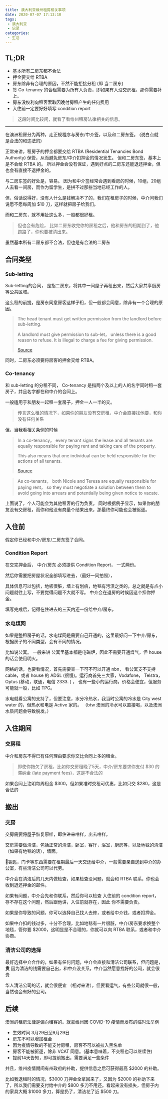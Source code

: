 ```yaml
---
title: 澳大利亚维州租房相关事项
date: 2020-07-07 17:13:10
tags:
 - 澳大利亚
 - 记录
categories:
 - 生活
---
```


## TL;DR
 - 基本所有二房东都不合法
 - 押金要交给 RTBA
 - 房东除非有合理的原因，不然不能拒接分租 (即 当二房东)
 - 签 Co-tenancy 的合租需要为所有人负责，即如果有人没交房租，那你需要补上。
 - 房东没权利向租客索取因晚付房租产生的任何费用
 - 入住前一定要好好填写 condition report

<!--more-->

 > 这段时间比较闲，就看了看维州租房法律相关的信息。

---

在澳洲租房分为两种，走正规程序与房东/中介签，以及和二房东签。 (说白点就是合法的和违法的)

正常来讲，租房子的押金都要交给 RTBA (Residential Tenancies Bond Authority) 保管，从而避免房东/中介扣押金的情况发生。 但和二房东签，基本上是不会给 RTBA 的。 所以押金会没有保证，遇到好点的二房东还能退还押金，但也会有直接不退押金的。

与二房东签的好处是，容易。 因为和中介签经常会遇到看房的时候，10组，20组人去看一间房，而作为留学生，是拼不过那些当地已经工作的人。

但，俗话说得好，没有人什么是钱解决不了的，我们在租房子的时候，中介问我们说愿不愿每周加 $10 刀，这样就把房子给我们。

而和二房东，就不用扯这么多，一般都很好租。

 > 但也会有危险， 比如二房东收完你的房租之后，他和房东的租期到了，他跑路了，你也要被清出来。

虽然基本所有二房东都不合法，但也是有合法的二房东

## 合同类型

### Sub-letting
 Sub-letting的合同， 是指二房东，将其中一间屋子再租出来，然后大家共享厨房等公共区域。

 这么租的前提，是房东同意房客这样子租，但一般都会同意，除非有一个合理的原因。
 
 > The head tenant must get written permission from the landlord before sub-letting. 
 > 
 > A landlord must give permission to sub-let， unless there is a good reason to refuse. It is illegal to charge a fee for giving permission. 
 >
 > [Source](https://www.consumer.vic.gov.au/housing/renting/types-of-rental-agreements/subletting)

 同时，二房东必须要将房客的押金交给 RTBA。

### Co-tenancy
 和 sub-letting 的分租不同， Co-tenancy 是指两个及以上的人的名字同时租一套房子，并且名字都在和中介的合同上。

 一般适用于和朋友一起租一套房子，押金一人一半的交。

 > 传言这么租的情况下，如果你的朋友没有交房租，中介会直接找他要，和你没有任何关系

 但，当我看相关条例的时候

 > In a co-tenancy， every tenant signs the lease and all tenants are equally responsible for paying rent and taking care of the property.
 >
 > This also means that one individual can be held responsible for the actions of all tenants.
 > 
 > [Source](https://www.consumer.vic.gov.au/housing/renting/types-of-rental-agreements/co-tenancy-or-joint-tenancy)


 > As co-tenants， both Nicole and Teresa are equally responsible for paying rent， so they must negotiate a solution between them to avoid going into arrears and potentially being given notice to vacate.

 上面说了，个人可能会为其他租客的行为负责。 同时根据例子显示，如果你的朋友没有交房租，而你和他没有商量个结果出来，那最终你可能也会被驱逐。


## 入住前

假定你已经和中介/房东/二房东签了合同。

### Condition Report

在交完押金后， 中介/房东 必须提供 Condition Report， 一式两份。

然后你需要把房屋状况全部填写进去，（最好一同拍照），

具体信息可以包括，地板很脏，墙上有划痕，地毯有污渍之类的，总之就是有点小问题就往上写，不要觉得问题不大就不写。 中介会在退房的时候因这个扣你押金。

填写完成后，记得在住进去的三天内还一份给中介/房东。

### 水电煤网

如果是整租房子的话，水电煤网是需要自己开通的，这里最好问一下中介/房东，根据房子的不同类型，会有不同的情况。

比如说公寓。 一般来讲 公寓里基本都是电磁炉，因此不需要开通煤气，但 house 的话会使用明火。

网络的话，也要看情况，首先需要查一下可不可以开通 nbn， 看公寓支不支持 cable，或者 house 的 ADSL (很慢)。运行商首先三大家，Vodafone， Telstra， Optus (移动，联通，电信 2333. ) ， 也有一些小的运行商，价格会便宜，但服务可能就一般，比如 TPG。

水电就看公寓的支持了，但要注意，水分冷热水，我当时公寓的冷水是 City west water 的，但热水和电是 Active 家的。
（btw 澳洲的冷水可以直接喝，以及澳洲水质问题会导致脱发。）


## 入住期间

### 交房租

中介和房东不得已有任何理由要求你交比合同上多的租金。

 > 即使你拖欠了房租，比如你交房租晚了5天，中介/房东要求你支付 $30 的滞纳金 (late payment fees)，这是不合法的

如果合同上注明每周租金 $300，但如果准时交租可优惠，比如只交 $280，这是合法的


## 搬出

### 交房

交房需要将屋子恢复原样，即住进来啥样，出去啥样。

交房需要做清洁，包括正常的清洁，卧室，客厅，浴室，厨房等，以及地毯的清洁（如果有地毯的话），墙面。

钥匙，门卡等东西需要在租期最后一天交还给中介，一般需要亲自送到中介的办公室，有些清洁公司可以代劳。

中介会在清洁后的几天内做检查，如果检查没问题，就会和 RTBA 联系，你也会收到退还押金的邮件。

如果有问题，中介会先和你联系，然后你可以检查 入住前的 condition report，存不存在这个问题，然后跟他讲，入住前就存在，因此 你不需要负责。

如果是你导致的问题，你可以选择自己找人去修，或者给中介钱，或者扣押金。

如果中介扣的钱过多，十分不合理，比如地毯有一片很脏，中介/房东要求换整个地毯，管你要 $2000，这明显是不合理的，你就可以向 RTBA 联系，或者和中介协商。

### 清洁公司的选择

最好选择中介合作的，如果有任何问题，中介会直接和清洁公司联系，但问题是，**贵** 因为清洁的钱需要自己出，和中介没关系，中介当然愿意找好的公司，就会很贵

华人清洁公司的话，就会很便宜 （相对来讲），但要看运气，有些公司就很一般，当然也会有好的公司。


## 后续

澳洲的租房法律是偏向租客的。就拿维州因 COVID-19 疫情而发布的临时法举例

 - 生效时间 3月29日至9月29日
 - 房东不可以增加租金
 - 因为疫情导致的不能支付房租，房客不可以被拉入黑名单
 - 房客不能被驱逐，除非 VCAT 同意。(基本意味着，不交租也可以继续住)
 - 提前14天告知，即可提前搬出，需要满足一些条件

并且，维州疫情期间有州政府的补助，提供信息之后可获得最高 $2000 的补助。

比如我退租时的情况，$3000 刀押金全拿回来了，又因为 $2000 的补助下来了，所以我们需要支付给中介的 $800 多刀不用还。看起来没有损失，但房子内的家具大概 $1000 多刀，算是扔了，清洁花了近 $500 刀。
